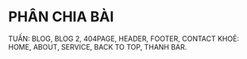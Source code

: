 # PHÂN CHIA BÀI

TUẤN: BLOG, BLOG 2, 404PAGE, HEADER, FOOTER, CONTACT
KHOẺ: HOME, ABOUT, SERVICE, BACK TO TOP, THANH BAR.
